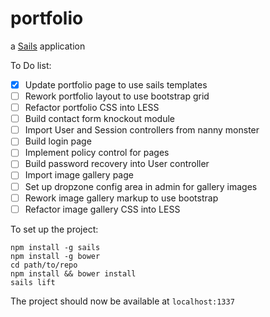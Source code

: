# portfolio

a [Sails](http://sailsjs.org) application

To Do list:

- [x] Update portfolio page to use sails templates
- [ ] Rework portfolio layout to use bootstrap grid
- [ ] Refactor portfolio CSS into LESS
- [ ] Build contact form knockout module
- [ ] Import User and Session controllers from nanny monster
- [ ] Build login page
- [ ] Implement policy control for pages
- [ ] Build password recovery into User controller
- [ ] Import image gallery page
- [ ] Set up dropzone config area in admin for gallery images
- [ ] Rework image gallery markup to use bootstrap
- [ ] Refactor image gallery CSS into LESS

To set up the project:

	npm install -g sails
	npm install -g bower
	cd path/to/repo
	npm install && bower install
	sails lift

The project should now be available at `localhost:1337`
